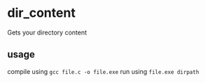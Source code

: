 # dir_content
Gets your directory content

## usage
compile using ```gcc file.c -o file.exe```
run using ```file.exe dirpath```
